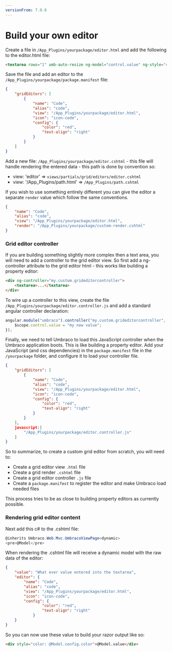 ```yaml
---
versionFrom: 7.0.0
---
```


# Build your own editor

Create a file in `/App_Plugins/yourpackage/editor.html` and add the following to the editor.html file:

```html
<textarea rows="1" umb-auto-resize ng-model="control.value" ng-style="control.editor.config"></textarea>
```

Save the file and add an editor to the `/App_Plugins/yourpackage/package.manifest` file:

```json
{
    "gridEditors": [
        {
            "name": "Code",
            "alias": "code",
            "view": "/App_Plugins/yourpackage/editor.html",
            "icon": "icon-code",
            "config": {
                "color": "red",
                "text-align": "right"
            }
        }
    ]
}
```

Add a new file: `/App_Plugins/yourpackage/editor.cshtml` - this file will handle rendering the entered data  - this path is done by convention so:

- view: 'editor' => `views/partials/grid/editors/editor.cshtml`
- view: '/App_Plugins/path.html' => `/App_Plugins/path.cshtml`

If you wish to use something entirely different you can give the editor a separate `render` value which follow the same conventions.

```json
{
    "name": "Code",
    "alias": "code",
    "view": "/App_Plugins/yourpackage/editor.html",
    "render": "/App_Plugins/yourpackage/custom-render.cshtml"
}
```

### Grid editor controller
If you are building something slightly more complex then a text area, you will need to add a controller to the grid editor view. So first add a ng-controller attribute to the grid editor html - this works like building a property editor:

```html
<div ng-controller="my.custom.grideditorcontroller">
    <textarea>...</textarea>
</div>
```

To wire up a controller to this view, create the file `/App_Plugins/yourpackage/editor.controller.js` and add a standard angular controller declaration:

```js
angular.module("umbraco").controller("my.custom.grideditorcontroller", function ($scope) {
    $scope.control.value = "my new value";
});
```

Finally, we need to tell Umbraco to load this JavaScript controller when the Umbraco application boots. This is like building a property editor. Add your JavaScript (and css dependencies) in the `package.manifest` file in the `/yourpackage` folder, and configure it to load your controller file.

```json
{
    "gridEditors": [
        {
            "name": "Code",
            "alias": "code",
            "view": "/App_Plugins/yourpackage/editor.html",
            "icon": "icon-code",
            "config": {
                "color": "red",
                "text-align": "right"
            }
        }
    ],
    javascript:[
        "/App_Plugins/yourpackage/editor.controller.js"
    ]
}
```

So to summarize, to create a custom grid editor from scratch, you will need to:

- Create a grid editor view `.html` file
- Create a grid render `.cshtml` file
- Create a grid editor controller `.js` file
- Create a `package.manifest` to register the editor and make Umbraco load needed files

This process tries to be as close to building property editors as currently possible.


### Rendering grid editor content
Next add this c# to the .cshtml file:

```csharp
@inherits Umbraco.Web.Mvc.UmbracoViewPage<dynamic>
<pre>@Model</pre>
```

When rendering the .cshtml file will receive a dynamic model with the raw data of the editor:

```json
{
    "value": "What ever value entered into the textarea",
    "editor": {
        "name": "Code",
        "alias": "code",
        "view": "/App_Plugins/yourpackage/editor.html",
        "icon": "icon-code",
        "config": {
                "color": "red",
                "text-align": "right"
            }
    }
}
```

So you can now use these value to build your razor output like so:

```html
<div style="color: @Model.config.color">@Model.value</div>
```
